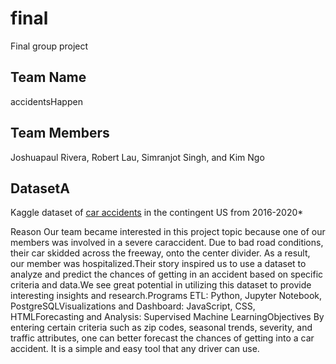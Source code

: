 # final
Final group project
## Team Name
accidentsHappen

## Team Members
Joshuapaul Rivera, Robert Lau, Simranjot Singh, and Kim Ngo

## DatasetA 
Kaggle dataset of [car accidents](https://www.kaggle.com/sobhanmoosavi/us-accidents) in the contingent US from 2016-2020*

Reason Our team became interested in this project topic because one of our members was involved in a severe caraccident. Due to bad road conditions, their car skidded across the freeway, onto the center divider. As a result, our member was hospitalized.Their story inspired us to use a dataset to analyze and predict the chances of getting in an accident based on specific criteria and data.We see great potential in utilizing this dataset to provide interesting insights and research.Programs ETL: Python, Jupyter Notebook, PostgreSQLVisualizations and Dashboard: JavaScript, CSS, HTMLForecasting and Analysis: Supervised Machine LearningObjectives By entering certain criteria such as zip codes, seasonal trends, severity, and traffic attributes, one can better forecast the chances of getting into a car accident. It is a simple and easy tool that any driver can use. 
